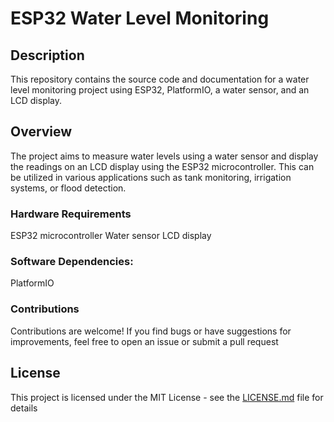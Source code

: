 # ESP32 Water Level Monitoring
 ## Description

This repository contains the source code and documentation for a water level monitoring project using ESP32, PlatformIO, a water sensor, and an LCD display.


## Overview

The project aims to measure water levels using a water sensor and display the readings on an LCD display using the ESP32 microcontroller. This can be utilized in various applications such as tank monitoring, irrigation systems, or flood detection.
### Hardware Requirements

ESP32 microcontroller
Water sensor
LCD display
### Software Dependencies:
PlatformIO
### Contributions
Contributions are welcome! If you find bugs or have suggestions for improvements, feel free to open an issue or submit a pull request
## License

This project is licensed under the MIT License - see the [LICENSE.md](LICENSE.md) file for details



